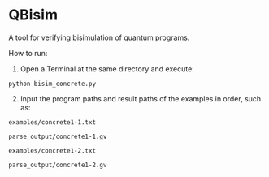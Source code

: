 # QBisim
A tool for verifying bisimulation of quantum programs.

How to run:

1. Open a Terminal at the same directory and execute: 
 
```
python bisim_concrete.py
```

2. Input the program paths and result paths of the examples in order, such as: 

```
examples/concrete1-1.txt

parse_output/concrete1-1.gv

examples/concrete1-2.txt

parse_output/concrete1-2.gv
```
